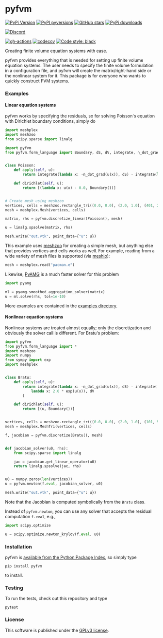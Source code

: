 # pyfvm

[![PyPi Version](https://img.shields.io/pypi/v/pyfvm.svg?style=flat-square)](https://pypi.org/project/pyfvm)
[![PyPI pyversions](https://img.shields.io/pypi/pyversions/pyfvm.svg?style=flat-square)](https://pypi.org/pypi/pyfvm/)
[![GitHub stars](https://img.shields.io/github/stars/nschloe/pyfvm.svg?style=flat-square&logo=github&label=Stars&logoColor=white)](https://github.com/nschloe/pyfvm)
[![PyPi downloads](https://img.shields.io/pypi/dm/pyfvm.svg?style=flat-square)](https://pypistats.org/packages/pyfvm)

[![Discord](https://img.shields.io/static/v1?logo=discord&label=chat&message=on%20discord&color=7289da&style=flat-square)](https://discord.gg/hnTJ5MRX2Y)

[![gh-actions](https://img.shields.io/github/workflow/status/nschloe/pyfvm/ci?style=flat-square)](https://github.com/nschloe/pyfvm/actions?query=workflow%3Aci)
[![codecov](https://img.shields.io/codecov/c/github/nschloe/pyfvm.svg?style=flat-square)](https://codecov.io/gh/nschloe/pyfvm)
[![Code style: black](https://img.shields.io/badge/code%20style-black-000000.svg?style=flat-square)](https://github.com/psf/black)

Creating finite volume equation systems with ease.

pyfvm provides everything that is needed for setting up finite volume equation systems.
The user needs to specify the finite volume formulation in a configuration file, and
pyfvm will create the matrix/right-hand side or the nonlinear system for it. This
package is for everyone who wants to quickly construct FVM systems.

### Examples

#### Linear equation systems

pyfvm works by specifying the residuals, so for solving Poisson's equation with
Dirichlet boundary conditions, simply do
```python
import meshplex
import meshzoo
from scipy.sparse import linalg

import pyfvm
from pyfvm.form_language import Boundary, dS, dV, integrate, n_dot_grad


class Poisson:
    def apply(self, u):
        return integrate(lambda x: -n_dot_grad(u(x)), dS) - integrate(lambda x: 1.0, dV)

    def dirichlet(self, u):
        return [(lambda x: u(x) - 0.0, Boundary())]


# Create mesh using meshzoo
vertices, cells = meshzoo.rectangle_tri((0.0, 0.0), (2.0, 1.0), (401, 201))
mesh = meshplex.Mesh(vertices, cells)

matrix, rhs = pyfvm.discretize_linear(Poisson(), mesh)

u = linalg.spsolve(matrix, rhs)

mesh.write("out.vtk", point_data={"u": u})
```
This example uses [meshzoo](https://pypi.org/project/meshzoo) for creating a simple
mesh, but anything else that provides vertices and cells works as well. For example,
reading from a wide variety of mesh files is supported (via
[meshio](https://pypi.org/project/meshio)):
<!--exdown-skip-->
```python
mesh = meshplex.read("pacman.e")
```
Likewise, [PyAMG](https://github.com/pyamg/pyamg) is a much faster solver
for this problem
<!--exdown-skip-->
```python
import pyamg

ml = pyamg.smoothed_aggregation_solver(matrix)
u = ml.solve(rhs, tol=1e-10)
```

More examples are contained in the [examples directory](examples/).

#### Nonlinear equation systems
Nonlinear systems are treated almost equally; only the discretization and
obviously the solver call is different. For Bratu's problem:
```python
import pyfvm
from pyfvm.form_language import *
import meshzoo
import numpy
from sympy import exp
import meshplex


class Bratu:
    def apply(self, u):
        return integrate(lambda x: -n_dot_grad(u(x)), dS) - integrate(
            lambda x: 2.0 * exp(u(x)), dV
        )

    def dirichlet(self, u):
        return [(u, Boundary())]


vertices, cells = meshzoo.rectangle_tri((0.0, 0.0), (2.0, 1.0), (101, 51))
mesh = meshplex.MeshTri(vertices, cells)

f, jacobian = pyfvm.discretize(Bratu(), mesh)


def jacobian_solver(u0, rhs):
    from scipy.sparse import linalg

    jac = jacobian.get_linear_operator(u0)
    return linalg.spsolve(jac, rhs)


u0 = numpy.zeros(len(vertices))
u = pyfvm.newton(f.eval, jacobian_solver, u0)

mesh.write("out.vtk", point_data={"u": u})
```
Note that the Jacobian is computed symbolically from the `Bratu` class.

Instead of `pyfvm.newton`, you can use any solver that accepts the residual
computation `f.eval`, e.g.,
<!--exdown-skip-->
```python
import scipy.optimize

u = scipy.optimize.newton_krylov(f.eval, u0)
```

### Installation

pyfvm is [available from the Python Package
Index](https://pypi.org/project/pyfvm/), so simply type
```
pip install pyfvm
```
to install.

### Testing

To run the tests, check out this repository and type
```
pytest
```

### License
This software is published under the [GPLv3 license](https://www.gnu.org/licenses/gpl-3.0.en.html).

